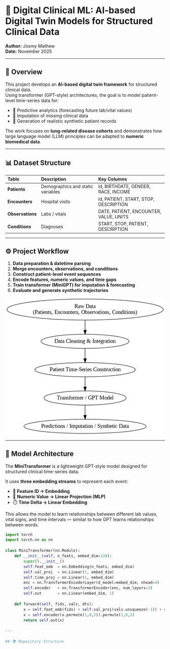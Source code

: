 

# 🧬 Digital Clinical ML: AI-based Digital Twin Models for Structured Clinical Data
**Author:** Josmy Mathew  
**Date:** November 2025  

---

## 🌟 Overview
This project develops an **AI-based digital twin framework** for structured clinical data.  
Using transformer (GPT-style) architectures, the goal is to model patient-level time-series data for:

- 🔮 Predictive analytics (forecasting future lab/vital values)  
- 🧩 Imputation of missing clinical data  
- 🧠 Generation of realistic synthetic patient records  

The work focuses on **lung-related disease cohorts** and demonstrates how large language model (LLM) principles can be adapted to **numeric biomedical data**.

---

## 📊 Dataset Structure
| Table | Description | Key Columns |
|:-------|:-------------|:-------------|
| **Patients** | Demographics and static variables | Id, BIRTHDATE, GENDER, RACE, INCOME |
| **Encounters** | Hospital visits | Id, PATIENT, START, STOP, DESCRIPTION |
| **Observations** | Labs / vitals | DATE, PATIENT, ENCOUNTER, VALUE, UNITS |
| **Conditions** | Diagnoses | START, STOP, PATIENT, DESCRIPTION |

---

## ⚙️ Project Workflow
1. **Data preparation & datetime parsing**  
2. **Merge encounters, observations, and conditions**  
3. **Construct patient-level event sequences**  
4. **Encode features, numeric values, and time gaps**  
5. **Train transformer (MiniGPT) for imputation & forecasting**  
6. **Evaluate and generate synthetic trajectories**

<p align="center">
  <img src="assets/workflow_diagram.png" width="650">
</p>

---

## 🧠 Model Architecture

The **MiniTransformer** is a lightweight GPT-style model designed for structured clinical time-series data.

It uses **three embedding streams** to represent each event:

- 🧩 **Feature ID → Embedding**
- 🔢 **Numeric Value → Linear Projection (MLP)**
- ⏱️ **Time Delta → Linear Embedding**

This allows the model to learn relationships between different lab values, vital signs, and time intervals — similar to how GPT learns relationships between words.

```python
import torch
import torch.nn as nn

class MiniTransformer(nn.Module):
    def __init__(self, n_feats, embed_dim=128):
        super().__init__()
        self.feat_emb  = nn.Embedding(n_feats, embed_dim)
        self.val_proj  = nn.Linear(1, embed_dim)
        self.time_proj = nn.Linear(1, embed_dim)
        enc = nn.TransformerEncoderLayer(d_model=embed_dim, nhead=4)
        self.encoder   = nn.TransformerEncoder(enc, num_layers=3)
        self.out       = nn.Linear(embed_dim, 1)

    def forward(self, fids, vals, dts):
        x = self.feat_emb(fids) + self.val_proj(vals.unsqueeze(-1)) + self.time_proj(dts.unsqueeze(-1))
        x = self.encoder(x.permute(1,0,2)).permute(1,0,2)
        return self.out(x)

---

## 📚 Repository Structure
